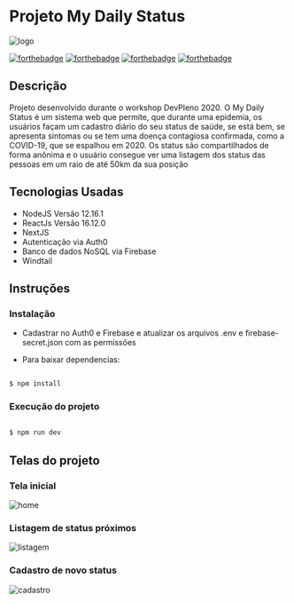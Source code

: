 # Projeto My Daily Status

![logo](https://i.imgur.com/6IkDCaW.png)

[![forthebadge](https://forthebadge.com/images/badges/made-with-javascript.svg)](https://forthebadge.com)
[![forthebadge](https://forthebadge.com/images/badges/uses-html.svg)](https://forthebadge.com)
[![forthebadge](https://forthebadge.com/images/badges/uses-css.svg)](https://forthebadge.com)
[![forthebadge](https://forthebadge.com/images/badges/built-with-love.svg)](https://forthebadge.com)

## Descrição
Projeto desenvolvido durante o workshop DevPleno 2020.
O My Daily Status é um sistema web que permite, que durante uma epidemia, os usuários façam
um cadastro diário do seu status de saúde, se está bem, se apresenta sintomas ou se tem uma doença contagiosa confirmada, como a COVID-19, que se espalhou em 2020. Os status são compartilhados de forma anônima e o usuário consegue ver uma listagem dos status das pessoas em um raio de até 50km da sua posição

## Tecnologias Usadas
- NodeJS Versão 12.16.1 
- ReactJs Versão 16.12.0
- NextJS
- Autenticação via Auth0
- Banco de dados NoSQL via Firebase
- Windtail

## Instruções
### Instalação

- Cadastrar no Auth0 e Firebase e atualizar os arquivos .env e firebase-secret.json  com as permissões

- Para baixar dependencias:
```bash

$ npm install
```

### Execução do projeto
```bash

$ npm run dev

```


## Telas do projeto

### Tela inicial
![home](https://i.imgur.com/l5tfXTw.jpg)

### Listagem de status próximos
![listagem](https://i.imgur.com/hw7nu8J.jpg)

### Cadastro de novo status
![cadastro](https://i.imgur.com/ITncs4a.jpg)